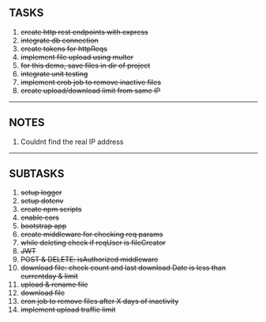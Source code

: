 ## TASKS

1. ~~create http rest endpoints with express~~
2. ~~integrate db connection~~
3. ~~create tokens for httpReqs~~
4. ~~implement file upload using multer~~
5. ~~for this demo, save files in dir of project~~
6. ~~integrate unit testing~~
7. ~~implement crob job to remove inactive files~~
8. ~~create upload/download limit from same IP~~

---

## NOTES

1. Couldnt find the real IP address

---

## SUBTASKS

1. ~~setup logger~~
2. ~~setup dotenv~~
3. ~~create npm scripts~~
4. ~~enable cors~~
5. ~~bootstrap app~~
6. ~~create middleware for checking req params~~
7. ~~while deleting check if reqUser is fileCreator~~
8. ~~JWT~~
9. ~~POST & DELETE: isAuthorized middleware~~
10. ~~download file: check count and last download Date is less than currentday & limit~~
11. ~~upload & rename file~~
12. ~~download file~~
13. ~~cron job to remove files after X days of inactivity~~
14. ~~implement upload traffic limit~~
